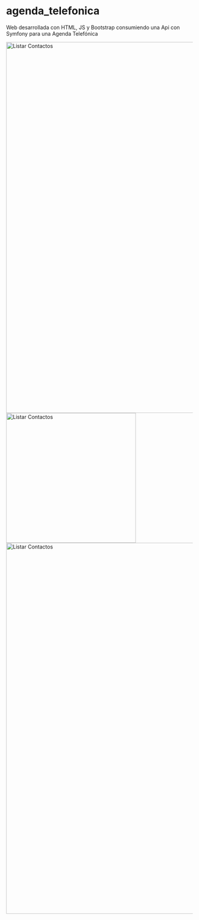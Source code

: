 # agenda_telefonica
Web desarrollada con HTML, JS y Bootstrap consumiendo una Api con Symfony para una Agenda Telefónica


<p>
  <img src="https://user-images.githubusercontent.com/98054611/198862750-a5e0622b-3393-47bb-8041-2c17c4742b49.jpeg" width="1000" alt="Listar Contactos" />
  <img src="https://user-images.githubusercontent.com/98054611/198862755-5e99b748-2d9e-43c2-8353-9c6abe366af6.jpeg" width="350" alt="Listar Contactos" />
  <img src="https://user-images.githubusercontent.com/98054611/198862756-373aad0a-95f8-4223-bb30-0f3822ecdc3b.jpeg" width="1000" alt="Listar Contactos" />
</p>
